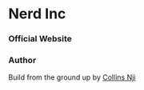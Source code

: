 # Nerd Inc 
### Official Website 
### Author 
 Build from the ground up by [Collins Nji](https://github.com/collinsnji)
